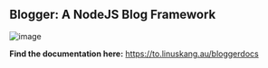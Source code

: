 ## Blogger: A NodeJS Blog Framework
![image](https://github.com/user-attachments/assets/2c42d694-bf49-485e-b369-f613dea62144)

**Find the documentation here:** https://to.linuskang.au/bloggerdocs
